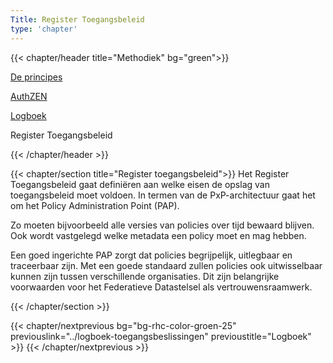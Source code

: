 ```yaml
---
Title: Register Toegangsbeleid
type: 'chapter'
---
```


{{< chapter/header title="Methodiek" bg="green">}}

<div class="sub-navigation-wrapper" role="navigation">
<div class="utrecht-paragraph pt-1 sub-navigation-tab bg-rhc-color-groen-25">
   <p>
      <a href="../principes">De principes</a> 
   </p>
</div>
<div class="utrecht-paragraph pt-1 sub-navigation-tab bg-rhc-color-groen-25">
   <p>
      <a href="../authzen-nlgov">AuthZEN</a>
   </p>
</div>
<div class="utrecht-paragraph pt-1 sub-navigation-tab bg-rhc-color-groen-25">
   <p>
      <a href="../logboek-toegangsbeslissingen">Logboek</a>
   </p>
</div> 
<div class="sub-navigation-tab-selected utrecht-paragraph pt-1 sub-navigation-tab">
   <p>
      Register Toegangsbeleid
   </p>
</div> 
</div>

{{< /chapter/header >}}

{{< chapter/section title="Register toegangsbeleid">}}
Het Register Toegangsbeleid gaat definiëren aan welke eisen de opslag van toegangsbeleid moet voldoen. In termen van de PxP-architectuur gaat het om het Policy Administration Point (PAP).

Zo moeten bijvoorbeeld alle versies van policies over tijd bewaard blijven. Ook wordt vastgelegd welke metadata een policy moet en mag hebben.

Een goed ingerichte PAP zorgt dat policies begrijpelijk, uitlegbaar en traceerbaar zijn. Met een goede standaard zullen policies ook uitwisselbaar kunnen zijn tussen verschillende organisaties. Dit zijn belangrijke voorwaarden voor het Federatieve Datastelsel als vertrouwensraamwerk.

{{< /chapter/section >}}

{{< chapter/nextprevious  bg="bg-rhc-color-groen-25" previouslink="../logboek-toegangsbeslissingen" previoustitle="Logboek" >}}
{{< /chapter/nextprevious >}}